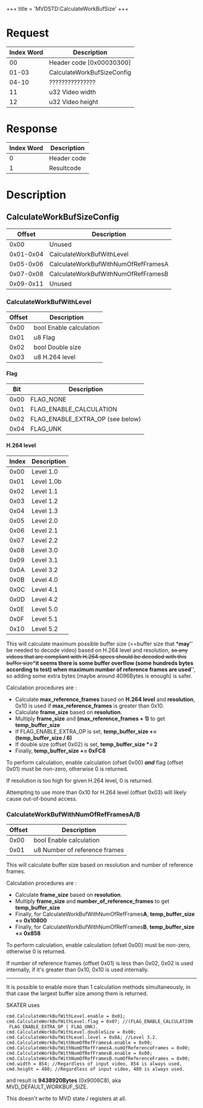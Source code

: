 +++
title = 'MVDSTD:CalculateWorkBufSize'
+++

# Request

| Index Word | Description                |
|------------|----------------------------|
| 00         | Header code \[0x00030300\] |
| 01-03      | CalculateWorkBufSizeConfig |
| 04-10      | ???????????????            |
| 11         | u32 Video width            |
| 12         | u32 Video height           |

# Response

| Index Word | Description |
|------------|-------------|
| 0          | Header code |
| 1          | Resultcode  |

# Description

## CalculateWorkBufSizeConfig

| Offset    | Description                         |
|-----------|-------------------------------------|
| 0x00      | Unused                              |
| 0x01-0x04 | CalculateWorkBufWithLevel           |
| 0x05-0x06 | CalculateWorkBufWithNumOfRefFramesA |
| 0x07-0x08 | CalculateWorkBufWithNumOfRefFramesB |
| 0x09-0x11 | Unused                              |

### CalculateWorkBufWithLevel

| Offset | Description             |
|--------|-------------------------|
| 0x00   | bool Enable calculation |
| 0x01   | u8 Flag                 |
| 0x02   | bool Double size        |
| 0x03   | u8 H.264 level          |

#### Flag

| Bit  | Description                      |
|------|----------------------------------|
| 0x00 | FLAG_NONE                        |
| 0x01 | FLAG_ENABLE_CALCULATION          |
| 0x02 | FLAG_ENABLE_EXTRA_OP (see below) |
| 0x04 | FLAG_UNK                         |

#### H.264 level

| Index | Description |
|-------|-------------|
| 0x00  | Level 1.0   |
| 0x01  | Level 1.0b  |
| 0x02  | Level 1.1   |
| 0x03  | Level 1.2   |
| 0x04  | Level 1.3   |
| 0x05  | Level 2.0   |
| 0x06  | Level 2.1   |
| 0x07  | Level 2.2   |
| 0x08  | Level 3.0   |
| 0x09  | Level 3.1   |
| 0x0A  | Level 3.2   |
| 0x0B  | Level 4.0   |
| 0x0C  | Level 4.1   |
| 0x0D  | Level 4.2   |
| 0x0E  | Level 5.0   |
| 0x0F  | Level 5.1   |
| 0x10  | Level 5.2   |

This will calculate maximum possible buffer size (==buffer size that ***may**'' be needed to decode video) based on H.264 level and resolution, <s>so any videos that are compliant with H.264 specs should be decoded with this buffer size</s>***it seems there is some buffer overflow (some hundreds bytes according to test) when maximum number of reference frames are used**'', so adding some extra bytes (maybe around 4096Bytes is enough) is safer.

Calculation procedures are :

- Calculate **max_reference_frames** based on **H.264 level** and **resolution**, 0x10 is used if **max_reference_frames** is greater than 0x10.
- Calculate **frame_size** based on **resolution**.
- Multiply **frame_size** and **(max_reference_frames + 1)** to get **temp_buffer_size**
- If FLAG_ENABLE_EXTRA_OP is set, **temp_buffer_size += (temp_buffer_size / 6)**
- If double size (offset 0x02) is set, **temp_buffer_size \*= 2**
- Finally, **temp_buffer_size += 0xFC8**

To perform calculation, enable calculation (ofset 0x00) ***and*** flag (offset 0x01) must be non-zero, otherwise 0 is returned.

If resolution is too high for given H.264 level, 0 is returned.

Attempting to use more than 0x10 for H.264 level (offset 0x03) will likely cause out-of-bound access.

### CalculateWorkBufWithNumOfRefFramesA/B

| Offset | Description                   |
|--------|-------------------------------|
| 0x00   | bool Enable calculation       |
| 0x01   | u8 Number of reference frames |

This will calculate buffer size based on resolution and number of reference frames.

Calculation procedures are :

- Calculate **frame_size** based on **resolution**.
- Multiply **frame_size** and **number_of_reference_frames** to get **temp_buffer_size**
- Finally, for CalculateWorkBufWithNumOfRefFrames**A**, **temp_buffer_size += 0x10800**
- Finally, for CalculateWorkBufWithNumOfRefFrames**B**, **temp_buffer_size += 0x858**

To perform calculation, enable calculation (ofset 0x00) must be non-zero, otherwise 0 is returned.

If number of reference frames (offset 0x01) is less than 0x02, 0x02 is used internally, if it's greater than 0x10, 0x10 is used internally.

------------------------------------------------------------------------

It is possible to enable more than 1 calculation methods simultaneously, in that case the largest buffer size among them is returned.

SKATER uses
```
cmd.CalculateWorkBufWithLevel.enable = 0x01;
cmd.CalculateWorkBufWithLevel.flag = 0x07; //(FLAG_ENABLE_CALCULATION | FLAG_ENABLE_EXTRA_OP | FLAG_UNK).
cmd.CalculateWorkBufWithLevel.doubleSize = 0x00;
cmd.CalculateWorkBufWithLevel.level = 0x0A; //Level 3.2.
cmd.CalculateWorkBufWithNumOfRefFramesA.enable = 0x00;
cmd.CalculateWorkBufWithNumOfRefFramesA.numOfReferenceFrames = 0x00;
cmd.CalculateWorkBufWithNumOfRefFramesB.enable = 0x00;
cmd.CalculateWorkBufWithNumOfRefFramesB.numOfReferenceFrames = 0x00;
cmd.width = 854; //Regardless of input video, 854 is always used.
cmd.height = 480; //Regardless of input video, 480 is always used.
```
and result is **9438920Bytes** (0x9006C8), aka MVD_DEFAULT_WORKBUF_SIZE.

This doesn't write to MVD state / registers at all.
